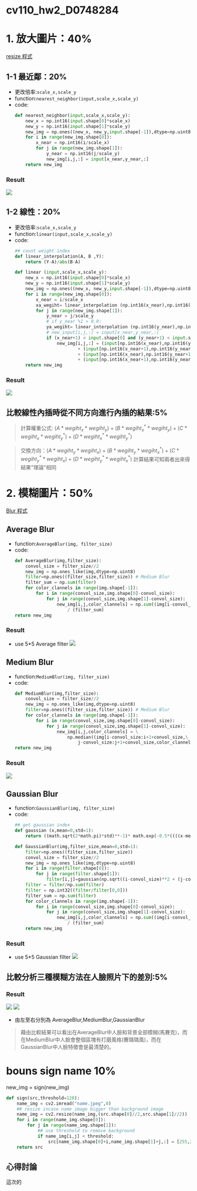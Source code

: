 # cv110_hw2_D0748284

# 1. 放大圖片：40%
[resize 程式](hw2_resize.py)
## 1-1 最近鄰：20%
* 更改倍率:`scale_x,scale_y`
* function:`nearest_neighbor(input,scale_x,scale_y)`
* code:
    ``` python
    def nearest_neighbor(input,scale_x,scale_y):
        new_x = np.int16(input.shape[0]*scale_x)
        new_y = np.int16(input.shape[1]*scale_y)
        new_img = np.ones((new_x, new_y,input.shape[-1]),dtype=np.uint8)
        for i in range(new_img.shape[0]):
            x_near = np.int16(i/scale_x)
            for j in range(new_img.shape[1]):
                y_near = np.int16(j/scale_y)
                new_img[i,j,:] = input[x_near,y_near,:]
        return new_img
    ```
### Result
![](./output/Resize_NN.png)

## 1-2 線性：20%
* 更改倍率:`scale_x,scale_y`
* function:`linear(input,scale_x,scale_y)`
* code:
    ``` python
    ## count weight index
    def linear_interpolation(A, B ,Y):
        return (Y-A)/abs(B-A)
    ```
    ``` python
    def linear (input,scale_x,scale_y):
        new_x = np.int16(input.shape[0]*scale_x)
        new_y = np.int16(input.shape[1]*scale_y)
        new_img = np.ones((new_x, new_y,input.shape[-1]),dtype=np.uint8)
        for i in range(new_img.shape[0]):
            x_near = i/scale_x
            xa_wegiht= linear_interpolation (np.int16(x_near),np.int16(x_near+1),x_near)
            for j in range(new_img.shape[1]):
                y_near = j/scale_y
                # if y_near %1 > 0.0:
                ya_wegiht= linear_interpolation (np.int16(y_near),np.int16(y_near+1),y_near)
                # new_input[i,j,:] = input[x_near,y_near,:]
                if (x_near+1) < input.shape[0] and (y_near+1) < input.shape[1]:
                    new_img[i,j,:] = (input[np.int16(x_near),np.int16(y_near),:]*xa_wegiht*ya_wegiht) \
                            + (input[np.int16(x_near+1),np.int16(y_near),:]*(1-xa_wegiht)*ya_wegiht) \
                            + (input[np.int16(x_near),np.int16(y_near+1),:]*(xa_wegiht)*(1-ya_wegiht)) \
                            + (input[np.int16(x_near+1),np.int16(y_near+1),:]*(1-xa_wegiht)*(1-ya_wegiht))
        return new_img
    ```
### Result
![](output/Resize_Linear.png)

## 比較線性內插時從不同方向進行內插的結果:5%
> 計算權重公式: $(A * wegiht_{x}*wegiht_{y})+ (B * wegiht_{x}^* *wegiht_{y}) + (C * wegiht_{x} * wegiht_{y}^*) + (D * wegiht_{x}^* * wegiht_{y}^*)$ 

> 交換方向：$(A *wegiht_{y} * wegiht_{x})+ (B *wegiht_{y} * wegiht_{x}^* ) + (C  * wegiht_{y}^* * wegiht_{x}) + (D * wegiht_{y}^* * wegiht_{x}^*)$
> 計算結果可知兩者出來得結果"理論"相同


# 2.  模糊圖片：50%
[Blur 程式](hw2_Blur.py)
## Average Blur
* function:`AverageBlur(img, filter_size)`
* code:
    ``` python
    def AverageBlur(img,filter_size):
        convol_size = filter_size//2
        new_img = np.ones_like(img,dtype=np.uint8)
        filter=np.ones((filter_size,filter_size)) # Medium Blur
        filter_sum = np.sum(filter)
        for color_clannels in range(img.shape[-1]):
            for i in range(convol_size,img.shape[0]-convol_size):
                for j in range(convol_size,img.shape[1]-convol_size):
                    new_img[i,j,color_clannels] = np.sum((img[i-convol_size:i+1+convol_size,j-convol_size:j+1+convol_size,color_clannels]*filter)) \
                        / (filter_sum)
    return new_img
    ```
### Result
<!-- * use 7*7 Average filter
![](./output/AverageBlur_filter7.png) -->
* use 5*5 Average filter
![](./output3/AverageBlur_filter5.png)
<!-- * use 5*5 Average filter
![](./myface/AverageBlur_filter5.png) -->

## Medium Blur

* function:`MediumBlur(img, filter_size)`
* code:
    ``` python
    def MediumBlur(img,filter_size):
        convol_size = filter_size//2
        new_img = np.ones_like(img,dtype=np.uint8)
        filter=np.ones((filter_size,filter_size)) # Medium Blur
        for color_clannels in range(img.shape[-1]):
            for i in range(convol_size,img.shape[0]-convol_size):
                for j in range(convol_size,img.shape[1]-convol_size):
                    new_img[i,j,color_clannels] = \
                        np.median((img[i-convol_size:i+1+convol_size,\
                            j-convol_size:j+1+convol_size,color_clannels]*filter))
    return new_img
    ```

### Result
<!-- * use 7*7 Medium filter
![](./output/MediumBlur_filter7.png)
* use 5*5 Medium filter -->
![](./output3/MediumBlur_filter5.png)
<!-- * use 5*5 Medium filter
![](./myface/MediumBlur_filter5.png) -->

## Gaussian Blur

* function:`GaussianBlur(img, filter_size)`
* code:
    ``` python
    ## get gaussian index
    def gaussian (x,mean=0,std=1):
        return ((math.sqrt(2*math.pi)*std)**-1)* math.exp(-0.5*((((x-mean)/std)**2)))

    def GaussianBlur(img,filter_size,mean=0,std=1):
        filter=np.ones((filter_size,filter_size))
        convol_size = filter_size//2
        new_img = np.ones_like(img,dtype=np.uint8)
        for i in range(filter.shape[0]):
            for j in range(filter.shape[1]):
                filter[i,j]=gaussian(np.sqrt((i-convol_size)**2 + (j-convol_size)**2) ,mean,std)
        filter = filter/np.sum(filter)
        filter = np.int32((filter/filter[0,0]))
        filter_sum = np.sum(filter)
        for color_clannels in range(img.shape[-1]):
            for i in range(convol_size,img.shape[0]-convol_size):
                for j in range(convol_size,img.shape[1]-convol_size):
                    new_img[i,j,color_clannels] = np.sum((img[i-convol_size:i+1+convol_size,j-convol_size:j+1+convol_size,color_clannels]*filter)) \
                        / (filter_sum)
        return new_img
    ```


### Result
<!-- * use 7*7 Gaussian filter
![](./output/GaussianBlur_filter7.png) -->
* use 5*5 Gaussian filter
![](./output3/GaussianBlur_filter5.png)
## 比較分析三種模糊方法在人臉照片下的差別:5%

### Result
![](./output/Figure_1.png)
![](./myface/Figure_1.png)
* 由左至右分別為 AverageBlur,MediumBlur,GaussianBlur
> 藉由比較結果可以看出在AverageBlur中人臉和背景全部模糊(馬賽克)，而在MediumBlur中人臉會整個區塊有打磨風格(賽璐璐風)，而在GaussianBlur中人臉特徵會是最清楚的。

# bouns sign name  10%


new_img = sign(new_img)
``` python
def sign(src,threshold=128):
    name_img = cv2.imread("name.jpeg",0)
    ## resize incase name image bigger than background image
    name_img = cv2.resize(name_img,(src.shape[0]//2,src.shape[1]//2))
    for i in range(name_img.shape[0]):
        for j in range(name_img.shape[1]):
            ## use threshold to remove background
            if name_img[i,j] < threshold:
                src[name_img.shape[0]+i,name_img.shape[1]+j,:] = [255,255,255]
    return src
```

## 心得討論
這次的